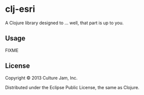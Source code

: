 # clj-esri

A Clojure library designed to ... well, that part is up to you.

## Usage

FIXME

## License

Copyright © 2013 Culture Jam, Inc.

Distributed under the Eclipse Public License, the same as Clojure.
